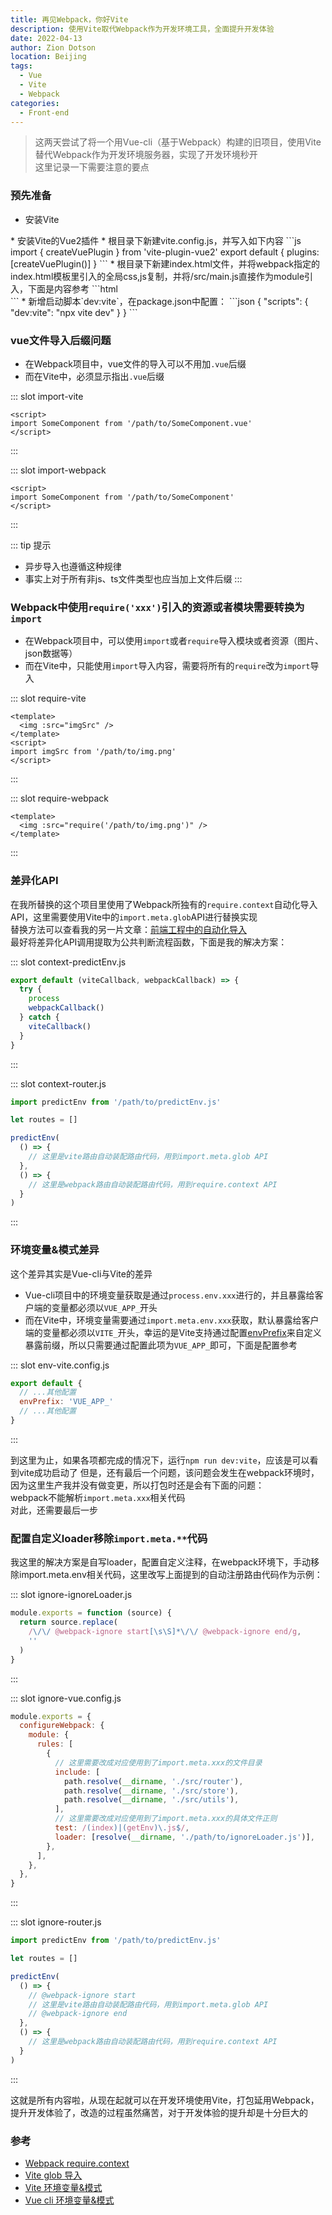 ```yaml
---
title: 再见Webpack，你好Vite
description: 使用Vite取代Webpack作为开发环境工具，全面提升开发体验
date: 2022-04-13
author: Zion Dotson
location: Beijing
tags:
  - Vue
  - Vite
  - Webpack
categories:
  - Front-end
---
```


> 这两天尝试了将一个用Vue-cli（基于Webpack）构建的旧项目，使用Vite替代Webpack作为开发环境服务器，实现了开发环境秒开  
> 这里记录一下需要注意的要点

<!-- more -->

### 预先准备

* 安装Vite
<Util-InstallPackage package-name="vite" dev />
* 安装Vite的Vue2插件
<Util-InstallPackage package-name="vite-plugin-vue2" dev />
* 根目录下新建vite.config.js，并写入如下内容
  ```js
  import { createVuePlugin } from 'vite-plugin-vue2' 
  export default {
    plugins: [createVuePlugin()]
  }
  ```
* 根目录下新建index.html文件，并将webpack指定的index.html模板里引入的全局css,js复制，并将/src/main.js直接作为module引入，下面是内容参考
  ```html
  <!DOCTYPE html>
  <html lang="en">
    <head>
      <title></title>
      <meta charset="utf-8">
      <meta name="viewport" content="width=device-width,initial-scale=1">
      <!-- 假设你用了如下的katex样式文件 -->
      <link rel="stylesheet" type="text/css" href="/css/katex.min.css">
    </head>
    <body>
      <div id="app"></div>
      <script type="module" src="/src/main.js"></script>
    </body>

  </html>
  ```
* 新增启动脚本`dev:vite`，在package.json中配置：
  ```json
  {
    "scripts": {
      "dev:vite": "npx vite dev"
    }
  }
  ```

### vue文件导入后缀问题

* 在Webpack项目中，vue文件的导入可以不用加`.vue`后缀
* 而在Vite中，必须显示指出`.vue`后缀

<Util-CodeTab
  key-prefix="import"
  :code-types="['vite', 'webpack']"
  default-active-code-type="vite"
/>

::: slot import-vite
```vue
<script>
import SomeComponent from '/path/to/SomeComponent.vue'
</script>
```
:::

::: slot import-webpack
```vue
<script>
import SomeComponent from '/path/to/SomeComponent'
</script>
```
:::

::: tip 提示
* 异步导入也遵循这种规律
* 事实上对于所有非js、ts文件类型也应当加上文件后缀
:::

### Webpack中使用`require('xxx')`引入的资源或者模块需要转换为`import`

* 在Webpack项目中，可以使用`import`或者`require`导入模块或者资源（图片、json数据等）
* 而在Vite中，只能使用`import`导入内容，需要将所有的`require`改为`import`导入

<Util-CodeTab
  key-prefix="require"
  :code-types="['vite', 'webpack']"
  default-active-code-type="vite"
/>

::: slot require-vite
```vue
<template>
  <img :src="imgSrc" />
</template>
<script>
import imgSrc from '/path/to/img.png'
</script>
```
:::

::: slot require-webpack
```vue
<template>
  <img :src="require('/path/to/img.png')" />
</template>
```
:::

### 差异化API

在我所替换的这个项目里使用了Webpack所独有的`require.context`自动化导入API，这里需要使用Vite中的`import.meta.glob`API进行替换实现  
替换方法可以查看我的另一片文章：[前端工程中的自动化导入](/2021/08/18/frontend-auto-import/)  
最好将差异化API调用提取为公共判断流程函数，下面是我的解决方案：

<Util-CodeTab
  key-prefix="context"
  :code-types="['predictEnv.js', 'router.js']"
  default-active-code-type="predictEnv.js"
/>

::: slot context-predictEnv.js
```js
export default (viteCallback, webpackCallback) => {
  try {
    process
    webpackCallback()
  } catch {
    viteCallback()
  }
}
```
:::

::: slot context-router.js
```js
import predictEnv from '/path/to/predictEnv.js'

let routes = []

predictEnv(
  () => {
    // 这里是vite路由自动装配路由代码，用到import.meta.glob API
  },
  () => {
    // 这里是webpack路由自动装配路由代码，用到require.context API
  }
)
```
:::

### 环境变量&模式差异

这个差异其实是Vue-cli与Vite的差异

* Vue-cli项目中的环境变量获取是通过`process.env.xxx`进行的，并且暴露给客户端的变量都必须以`VUE_APP_`开头
* 而在Vite中，环境变量需要通过`import.meta.env.xxx`获取，默认暴露给客户端的变量都必须以`VITE_`开头，幸运的是Vite支持通过配置[envPrefix](https://cn.vitejs.dev/config/#envprefix)来自定义暴露前缀，所以只需要通过配置此项为`VUE_APP_`即可，下面是配置参考

<Util-CodeTab
  key-prefix="env"
  :code-types="['vite.config.js']"
  default-active-code-type="vite.config.js"
/>

::: slot env-vite.config.js
```js
export default {
  // ...其他配置
  envPrefix: 'VUE_APP_'
  // ...其他配置
}
```
:::

到这里为止，如果各项都完成的情况下，运行`npm run dev:vite`，应该是可以看到vite成功启动了
但是，还有最后一个问题，该问题会发生在webpack环境时，因为这里生产我并没有做变更，所以打包时还是会有下面的问题：  
webpack不能解析`import.meta.xxx`相关代码  
对此，还需要最后一步

### 配置自定义loader移除`import.meta.**`代码

我这里的解决方案是自写loader，配置自定义注释，在webpack环境下，手动移除import.meta.env相关代码，这里改写上面提到的自动注册路由代码作为示例：

<Util-CodeTab
  key-prefix="ignore"
  :code-types="['ignoreLoader.js', 'vue.config.js', 'router.js']"
  default-active-code-type="ignoreLoader.js"
/>

::: slot ignore-ignoreLoader.js
```js
module.exports = function (source) {
  return source.replace(
    /\/\/ @webpack-ignore start[\s\S]*\/\/ @webpack-ignore end/g,
    ''
  )
}
```
:::

::: slot ignore-vue.config.js
```js
module.exports = {
  configureWebpack: {
    module: {
      rules: [
        {
          // 这里需要改成对应使用到了import.meta.xxx的文件目录
          include: [
            path.resolve(__dirname, './src/router'),
            path.resolve(__dirname, './src/store'),
            path.resolve(__dirname, './src/utils'),
          ],
          // 这里需要改成对应使用到了import.meta.xxx的具体文件正则
          test: /(index)|(getEnv)\.js$/,
          loader: [resolve(__dirname, './path/to/ignoreLoader.js')],
        },
      ],
    },
  },
}
```
:::

::: slot ignore-router.js
```js
import predictEnv from '/path/to/predictEnv.js'

let routes = []

predictEnv(
  () => {
    // @webpack-ignore start
    // 这里是vite路由自动装配路由代码，用到import.meta.glob API
    // @webpack-ignore end
  },
  () => {
    // 这里是webpack路由自动装配路由代码，用到require.context API
  }
)
```
:::

这就是所有内容啦，从现在起就可以在开发环境使用Vite，打包延用Webpack，提升开发体验了，改造的过程虽然痛苦，对于开发体验的提升却是十分巨大的

### 参考

* [Webpack require.context](https://webpack.js.org/guides/dependency-management/#requirecontext)
* [Vite glob 导入](https://cn.vitejs.dev/guide/features.html#glob-import)
* [Vite 环境变量&模式](https://cn.vitejs.dev/guide/env-and-mode.html#env-variables-and-modes)
* [Vue cli 环境变量&模式](https://cli.vuejs.org/zh/guide/mode-and-env.html#%E6%A8%A1%E5%BC%8F%E5%92%8C%E7%8E%AF%E5%A2%83%E5%8F%98%E9%87%8F)

